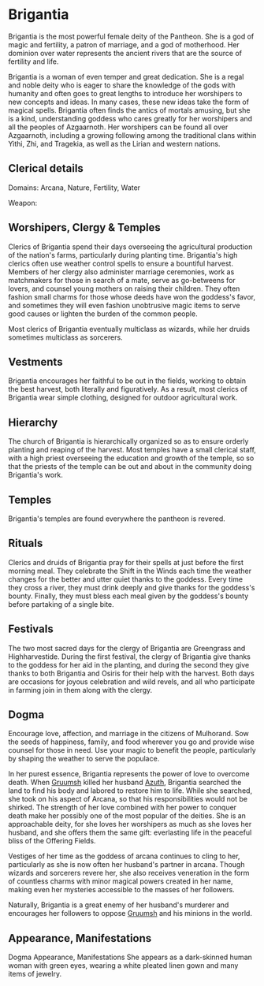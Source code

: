 # Brigantia
Brigantia is the most powerful female deity of the Pantheon. She is a god of magic and fertility, a patron of marriage, and a god of motherhood. Her dominion over water represents the ancient rivers that are the source of fertility and life.

Brigantia is a woman of even temper and great dedication. She is a regal and noble deity who is eager to share the knowledge of the gods with humanity and often goes to great lengths to introduce her worshipers to new concepts and ideas. In many cases, these new ideas take the form of magical spells. Brigantia often finds the antics of mortals amusing, but she is a kind, understanding goddess who cares greatly for her worshipers and all the peoples of Azgaarnoth. Her worshipers can be found all over Azgaarnoth, including a growing following among the traditional clans within Yithi, Zhi, and Tragekia, as well as the Lirian and western nations.

## Clerical details
Domains: Arcana, Nature, Fertility, Water

Weapon: 

## Worshipers, Clergy & Temples
Clerics of Brigantia spend their days overseeing the agricultural production of the nation's farms, particularly during planting time. Brigantia's high clerics often use weather control spells to ensure a bountiful harvest. Members of her clergy also administer marriage ceremonies, work as matchmakers for those in search of a mate, serve as go-betweens for lovers, and counsel young mothers on raising their children. They often fashion small charms for those whose deeds have won the goddess's favor, and sometimes they will even fashion unobtrusive magic items to serve good causes or lighten the burden of the common people.

Most clerics of Brigantia eventually multiclass as wizards, while her druids sometimes multiclass as sorcerers.

## Vestments
Brigantia encourages her faithful to be out in the fields, working to obtain the best harvest, both literally and figuratively. As a result, most clerics of Brigantia wear simple clothing, designed for outdoor agricultural work. 

## Hierarchy
The church of Brigantia is hierarchically organized so as to ensure orderly planting and reaping of the harvest. Most temples have a small clerical staff, with a high priest overseeing the education and growth of the temple, so so that the priests of the temple can be out and about in the community doing Brigantia's work.  

## Temples
Brigantia's temples are found everywhere the pantheon is revered.

## Rituals
Clerics and druids of Brigantia pray for their spells at just before the first morning meal. They celebrate the Shift in the Winds each time the weather changes for the better and utter quiet thanks to the goddess. Every time they cross a river, they must drink deeply and give thanks for the goddess's bounty. Finally, they must bless each meal given by the goddess's bounty before partaking of a single bite.

## Festivals
The two most sacred days for the clergy of Brigantia are Greengrass and Highharvestide. During the first festival, the clergy of Brigantia give thanks to the goddess for her aid in the planting, and during the second they give thanks to both Brigantia and Osiris for their help with the harvest. Both days are occasions for joyous celebration and wild revels, and all who participate in farming join in them along with the clergy. 

## Dogma
Encourage love, affection, and marriage in the citizens of Mulhorand. Sow the seeds of happiness, family, and food wherever you go and provide wise counsel for those in need. Use your magic to benefit the people, particularly by shaping the weather to serve the populace.

In her purest essence, Brigantia represents the power of love to overcome death. When [Gruumsh](./Gruumsh.md) killed her husband [Azuth](Azuth.md), Brigantia searched the land to find his body and labored to restore him to life. While she searched, she took on his aspect of Arcana, so that his responsibilities would not be shirked. The strength of her love combined with her power to conquer death make her possibly one of the most popular of the deities. She is an approachable deity, for she loves her worshipers as much as she loves her husband, and she offers them the same gift: everlasting life in the peaceful bliss of the Offering Fields.

Vestiges of her time as the goddess of arcana continues to cling to her, particularly as she is now often her husband's partner in arcana. Though wizards and sorcerers revere her, she also receives veneration in the form of countless charms with minor magical powers created in her name, making even her mysteries accessible to the masses of her followers.

Naturally, Brigantia is a great enemy of her husband's murderer and encourages her followers to oppose [Gruumsh](Gruumsh.md) and his minions in the world.

## Appearance, Manifestations





Dogma
Appearance, Manifestations
She appears as a dark-skinned human woman with green eyes, wearing a white pleated linen gown and many items of jewelry.

